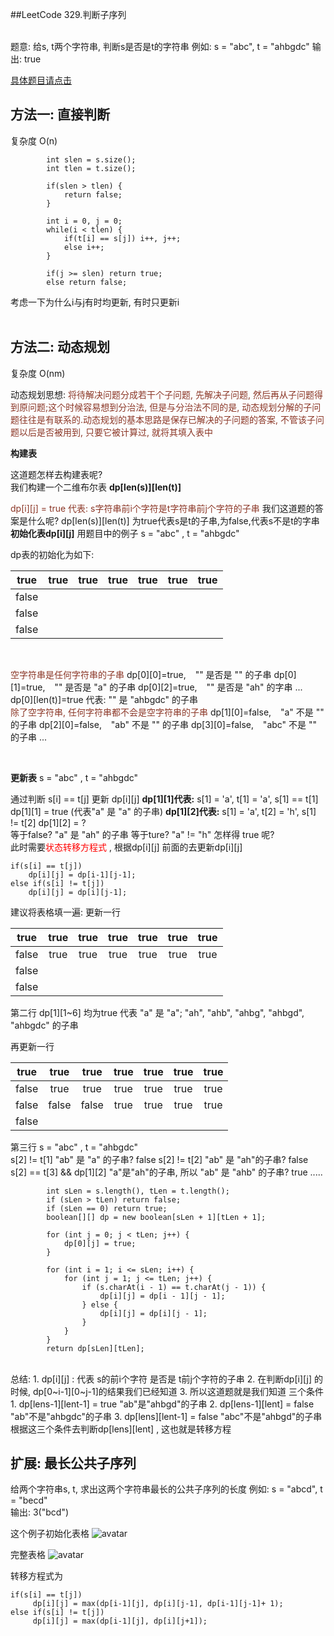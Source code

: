 ##LeetCode 329.判断子序列

<br>
题意: 给s, t两个字符串, 判断s是否是t的字符串
例如:  s = "abc",   t = "ahbgdc"   
输出: true

[具体题目请点击](https://leetcode-cn.com/problems/is-subsequence/)
<br>


<h2> 方法一:  直接判断 </h2>

 复杂度 O(n)
 
 
```
        int slen = s.size();
        int tlen = t.size();

        if(slen > tlen) {
            return false;
        }

        int i = 0, j = 0;
        while(i < tlen) {
            if(t[i] == s[j]) i++, j++;
            else i++;
        }

        if(j >= slen) return true;
        else return false;
```
考虑一下为什么i与j有时均更新, 有时只更新i
<br>
<br>

<h2>方法二: 动态规划 </h2>

复杂度 O(nm)

动态规划思想:
<font color=#8B3626>将待解决问题分成若干个子问题, 先解决子问题, 然后再从子问题得到原问题;这个时候容易想到分治法, 但是与分治法不同的是,  动态规划分解的子问题往往是有联系的.动态规划的基本思路是保存已解决的子问题的答案, 不管该子问题以后是否被用到, 只要它被计算过, 就将其填入表中  </font>
<br>

**构建表**

这道题怎样去构建表呢?  
我们构建一个二维布尔表   **dp[len(s)][len(t)]**

<font color=#8B3626>dp[i][j]  = true  代表:  s字符串前i个字符是t字符串前j个字符的子串</font>
我们这道题的答案是什么呢?    dp[len(s)][len(t)] 为true代表s是t的子串,为false,代表s不是t的字串
<br>
**初始化表dp[i][j]**
用题目中的例子   s = "abc" ,   t = "ahbgdc"

dp表的初始化为如下:

  | true  |  true  |  true  |  true  |  true   |  true  |  true   |
  | :---:    |  :---: |  :---:  |  :---:  |  :---:   |  :---:  |  :---:   |
  | false  |             |      |    |     |    |    | 
  | false  |             |   |    |     |    |   | 
  | false  |             |    |    |     |    |   |  
<br>

<font color=#8B3626>空字符串是任何字符串的子串</font>
dp[0][0]=true, &ensp; "" 是否是 "" 的子串 
dp[0][1]=true, &ensp; "" 是否是 "a" 的子串
dp[0][2]=true, &ensp;  "" 是否是 "ah" 的字串
...
dp[0][len(t)]=true 代表: "" 是 "ahbgdc" 的子串
<br>
<font color=#8B3626>除了空字符串, 任何字符串都不会是空字符串的子串</font>
dp[1][0]=false, &ensp; "a" 不是 ""  的子串
dp[2][0]=false, &ensp; "ab" 不是 "" 的子串
dp[3][0]=false, &ensp; "abc" 不是 "" 的子串
...

<br>

**更新表**
s = "abc" ,   t = "ahbgdc"  

通过判断 s[i] == t[j] 更新 dp[i][j] 
**dp[1][1]代表:**  s[1] = 'a', t[1] = 'a',    s[1] == t[1]   dp[1][1] = true (代表"a" 是 "a" 的子串)
**dp[1][2]代表:**  s[1] = 'a', t[2] = 'h',    s[1]  != t[2]   dp[1][2]  = ?  
等于false?   "a" 是 "ah" 的子串
等于ture?    "a" != "h"  怎样得 true 呢?
<br>
此时需要<font color=red>状态转移方程式</font> , 根据dp[i][j] 前面的去更新dp[i][j]  
```
if(s[i] == t[j]) 
    dp[i][j] = dp[i-1][j-1];
else if(s[i] != t[j])
    dp[i][j] = dp[i][j-1];

```


建议将表格填一遍: 
更新一行  

  | true  |  true  |  true  |  true  |  true   |  true  |  true   |
  | :---:    |  :---: |  :---:  |  :---:  |  :---:   |  :---:  |  :---:   |
  | false  | true        |true  |true|true |true|true| 
  | false  |             |   |    |     |    |   | 
  | false  |             |    |    |     |    |   |  

第二行 dp[1][1~6] 均为true 代表  "a"  是  "a"; "ah", "ahb", "ahbg", "ahbgd", "ahbgdc" 的子串
<br>

再更新一行

  | true  |  true  |  true  |  true  |  true   |  true  |  true   |
  | :---:    |  :---: |  :---:  |  :---:  |  :---:   |  :---:  |  :---:   |
  | false  | true        |true  |true|true |true|true| 
  | false  |     false   |false |true|true|  true| true  | 
  | false  |             |    |    |     |    |   |  

第三行
s = "abc" ,   t = "ahbgdc"    
s[2] != t[1]  "ab" 是 "a" 的子串?   false
s[2] != t[2] "ab" 是 "ah"的子串?  false
s[2] == t[3] && dp[1][2]  "a"是"ah"的子串,  所以 "ab" 是 "ahb" 的子串?  true 
.....
<br>
```
        int sLen = s.length(), tLen = t.length();
        if (sLen > tLen) return false;
        if (sLen == 0) return true;
        boolean[][] dp = new boolean[sLen + 1][tLen + 1];
  
        for (int j = 0; j < tLen; j++) {
            dp[0][j] = true;
        }
    
        for (int i = 1; i <= sLen; i++) {
            for (int j = 1; j <= tLen; j++) {
                if (s.charAt(i - 1) == t.charAt(j - 1)) {
                    dp[i][j] = dp[i - 1][j - 1];
                } else {
                    dp[i][j] = dp[i][j - 1];
                }
            }
        }
        return dp[sLen][tLen];
```
<br>
总结:
1. dp[i][j] : 代表 s的前i个字符  是否是  t前j个字符的子串
2. 在判断dp[i][j] 的时候,  dp[0~i-1][0~j-1]的结果我们已经知道
3. 所以这道题就是我们知道 三个条件   
      1. dp[lens-1][lent-1] = true    "ab"是"ahbgd"的子串
      2. dp[lens-1][lent]  = false   "ab"不是"ahbgdc"的子串
      3. dp[lens][lent-1] = false    "abc"不是"ahbgd"的子串
   根据这三个条件去判断dp[lens][lent]  , 这也就是转移方程

<br>

<h2>扩展: 最长公共子序列 </h2>

给两个字符串s, t,  求出这两个字符串最长的公共子序列的长度
例如:  s = "abcd",   t = "becd"    
输出: 3("bcd")

这个例子初始化表格
![avatar](https://images.cnblogs.com/cnblogs_com/zoey686/1592278/o_1911161014382019-11-16%2018-08-22%20%E7%9A%84%E5%B1%8F%E5%B9%95%E6%88%AA%E5%9B%BE.png)

完整表格
![avatar](https://images.cnblogs.com/cnblogs_com/zoey686/1592278/o_1911161014322019-11-16%2018-13-45%20%E7%9A%84%E5%B1%8F%E5%B9%95%E6%88%AA%E5%9B%BE.png)


转移方程式为
```
if(s[i] == t[j])
     dp[i][j] = max(dp[i-1][j], dp[i][j-1], dp[i-1][j-1]+ 1);
else if(s[i] != t[j])
     dp[i][j] = max(dp[i-1][j], dp[i][j+1]);
```


